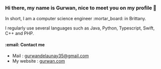 <h3> Hi there, my name is Gurwan, nice to meet you on my profile 👋 </h3>

<p> In short, I am a computer science engineer :mortar_board: in Brittany. </p>
  
<p> I regularly use several languages such as Java, Python, Typescript, Swift, C++ and PHP. <br></p>
  
   <h4> :email: Contact me </h4>
  <ul>
    <li>
      Mail : <a href="mailto:gurwandelaunay35@gmail.com" > gurwandelaunay35@gmail.com </a>
    </li>
    <li>
       My website : <a href="https://www.gurwan.com" > gurwan.com </a>
    </li>
  </ul>
  

